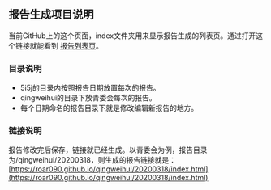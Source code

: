 ## 报告生成项目说明

当前GitHub上的这个页面，index文件夹用来显示报告生成的列表页。通过打开这个链接就能看到 [报告列表页](https://roar090.github.io/)。

### 目录说明

- 5i5j的目录内按照报告日期放置每次的报告。
- qingweihui的目录下放青委会每次的报告。
- 每个日期命名的报告目录下就是修改编辑新报告的地方。

### 链接说明

报告修改完后保存，链接就已经生成。以青委会为例，报告目录为/qingweihui/20200318，则生成的报告链接就是：
[https://roar090.github.io/qingweihui/20200318/index.html](https://roar090.github.io/qingweihui/20200318/index.html)

